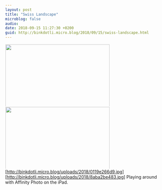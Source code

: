 ```yaml
---
layout: post
title: "Swiss Landscape"
microblog: false
audio: 
date: 2018-09-15 11:27:30 +0200
guid: http://binkdotli.micro.blog/2018/09/15/swiss-landscape.html
---
```

<a href="http://binkdotli.micro.blog/uploads/2018/0119e266d9.jpg"><img src="http://binkdotli.micro.blog/uploads/2018/0119e266d9.jpg" width="600" height="337" style="display: inline-block; max-height: 200px; width: auto; padding: 1px;" class="sunlit_image" /></a><a href="http://binkdotli.micro.blog/uploads/2018/8aba2be483.jpg"><img src="http://binkdotli.micro.blog/uploads/2018/8aba2be483.jpg" width="600" height="337" style="display: inline-block; max-height: 200px; width: auto; padding: 1px;" class="sunlit_image" /></a>
<br/>
[http://binkdotli.micro.blog/uploads/2018/0119e266d9.jpg]
[http://binkdotli.micro.blog/uploads/2018/8aba2be483.jpg]
Playing around with Affinity Photo on the iPad. 

